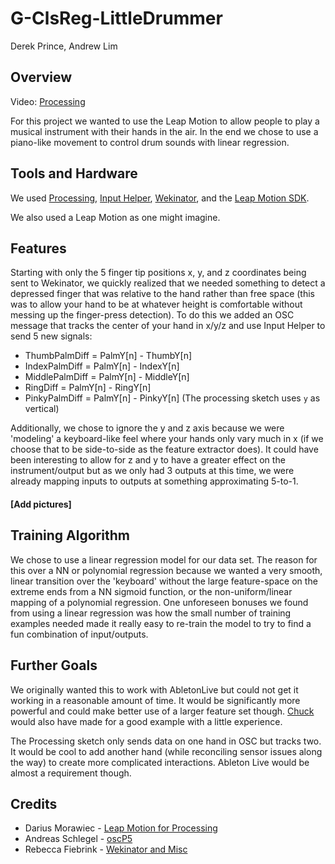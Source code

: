 # G-ClsReg-LittleDrummer

Derek Prince, Andrew Lim

## Overview
Video: [Processing]()

For this project we wanted to use the Leap Motion to allow people to play a musical instrument with their hands in the air. In the end we chose to use a piano-like movement to control drum sounds with linear regression.

## Tools and Hardware
We used [Processing](https://processing.org/), [Input Helper](http://www.wekinator.org/kadenze/#Install_the_8220WekiInputHelper8221), [Wekinator](http://www.wekinator.org/downloads/), and the [Leap Motion SDK](https://developer.leapmotion.com/).

We also used a Leap Motion as one might imagine.

## Features

Starting with only the 5 finger tip positions x, y, and z coordinates being sent to Wekinator, we quickly realized that we needed something to detect a depressed finger that was relative to the hand rather than free space (this was to allow your hand to be at whatever height is comfortable without messing up the finger-press detection).
To do this we added an OSC message that tracks the center of your hand in x/y/z and use Input Helper to send 5 new signals:

* ThumbPalmDiff = PalmY[n] - ThumbY[n]
* IndexPalmDiff = PalmY[n] - IndexY[n]
* MiddlePalmDiff = PalmY[n] - MiddleY[n]
* RingDiff = PalmY[n] - RingY[n]
* PinkyPalmDiff = PalmY[n] - PinkyY[n]
(The processing sketch uses `y` as vertical)

Additionally, we chose to ignore the y and z axis because we were 'modeling' a keyboard-like feel where your hands only vary much in x (if we choose that to be side-to-side as the feature extractor does).
It could have been interesting to allow for z and y to have a greater effect on the instrument/output but as we only had 3 outputs at this time, we were already mapping inputs to outputs at something approximating 5-to-1.

#### [Add pictures]

## Training Algorithm

We chose to use a linear regression model for our data set. The reason for this over a NN or polynomial regression because we wanted a very smooth, linear transition over the 'keyboard' without the large feature-space on the extreme ends from a NN sigmoid function, or the non-uniform/linear mapping of a polynomial regression.
One unforeseen bonuses we found from using a linear regression was how the small number of training examples needed made it really easy to re-train the model to try to find a fun combination of input/outputs.

## Further Goals

We originally wanted this to work with AbletonLive but could not get it working in a reasonable amount of time. It would be significantly more powerful and could make better use of a larger feature set though. [Chuck](http://chuck.cs.princeton.edu/) would also have made for a good example with a little experience.

The Processing sketch only sends data on one hand in OSC but tracks two. It would be cool to add another hand (while reconciling sensor issues along the way) to create more complicated interactions. Ableton Live would be almost a requirement though.

## Credits

* Darius Morawiec - [Leap Motion for Processing](https://github.com/nok/leap-motion-processing)
* Andreas Schlegel - [oscP5](http://www.sojamo.de/libraries/oscP5/)
* Rebecca Fiebrink - [Wekinator and Misc](http://www.wekinator.org/examples/)
